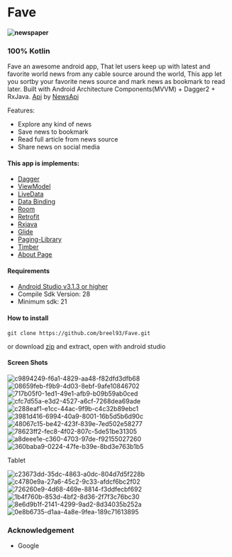 # Fave

#### ![newspaper](https://user-images.githubusercontent.com/20865566/48871310-32f9e680-edb2-11e8-8dcf-75e6c70b8328.png)
### 100% Kotlin
Fave an awesome android app, That let users keep up with latest and favorite world news from any cable source around the world, This app let you sortby your favorite news source and mark news as bookmark to read later.
Built with Android Architecture Components(MVVM) + Dagger2 + RxJava.
[Api](https://en.wikipedia.org/wiki/Application_programming_interface) by [NewsApi](https://newsapi.org)

Features:
*	Explore any kind of news  
*	Save news to bookmark
*	Read full article from news source
* Share news on social media

#### This app is implements:
- [Dagger](https://google.github.io/dagger/)
- [ViewModel](https://developer.android.com/topic/libraries/architecture/viewmodel)
- [LiveData](https://developer.android.com/topic/libraries/architecture/livedata)
- [Data Binding](https://developer.android.com/topic/libraries/data-binding/)
- [Room](https://codelabs.developers.google.com/codelabs/android-room-with-a-view/#0)
- [Retrofit](https://square.github.io/retrofit/)
- [Rxjava](https://github.com/ReactiveX/RxJava)
- [Glide](https://github.com/bumptech/glide)
- [Paging-Library](https://developer.android.com/topic/libraries/architecture/paging/)
- [Timber](https://github.com/JakeWharton/timber)
- [About Page](https://github.com/medyo/android-about-page)

#### Requirements
- [Android Studio v3.1.3 or higher](https://developer.android.com/studio/)
- Compile Sdk Version: 28
- Minimum sdk: 21
#### How to install
```
git clone https://github.com/breel93/Fave.git
```
or download [zip](https://github.com/breel93/Fave/archive/master.zip) and extract, open with android studio

#### Screen Shots
![c9894249-f6a1-4829-aa48-f82dfd3dfb68](https://user-images.githubusercontent.com/20865566/57020463-50e83480-6bf7-11e9-96e5-83c32ac3a715.png)
![08659feb-f9b9-4d03-8ebf-9afe10846702](https://user-images.githubusercontent.com/20865566/57020470-55145200-6bf7-11e9-9aa9-4f426df5d2e5.png)
![717b05f0-1ed1-49e1-afb9-b09b59ab0ced](https://user-images.githubusercontent.com/20865566/57020603-c48a4180-6bf7-11e9-93cd-a291e9b22da9.png)
![cfc7d55a-e3d2-4527-a6cf-7268dea69ade](https://user-images.githubusercontent.com/20865566/57020584-b63c2580-6bf7-11e9-92be-6366ee538c75.png)
![c288eaf1-e1cc-44ac-9f9b-c4c32b89ebc1](https://user-images.githubusercontent.com/20865566/57020598-be946080-6bf7-11e9-9f40-6253d4a13f05.png)
![3981d416-6994-40a9-8001-16b5d5b6d90c](https://user-images.githubusercontent.com/20865566/57020731-35c9f480-6bf8-11e9-983d-8a1542250c20.png)
![48067c15-be42-423f-839e-7ed502e58277](https://user-images.githubusercontent.com/20865566/57020708-29459c00-6bf8-11e9-8a24-0e06bd532e9b.png)
![78623ff2-fec8-4f02-807c-5de51be31305](https://user-images.githubusercontent.com/20865566/57020712-2ba7f600-6bf8-11e9-8085-f8e2d66d91a3.png)
![a8deee1e-c360-4703-97de-f92155027260](https://user-images.githubusercontent.com/20865566/57020724-31054080-6bf8-11e9-8e2b-7e38716a72e7.png)
![360baba9-0224-47fe-b39e-8bd3e763b1b5](https://user-images.githubusercontent.com/20865566/57020729-34003100-6bf8-11e9-80f7-81fd65651f2c.png)

Tablet

![c23673dd-35dc-4863-a0dc-804d7d5f228b](https://user-images.githubusercontent.com/20865566/57021189-8857e080-6bf9-11e9-9386-845abe6f1e69.png)
![c4780e9a-27a6-45c2-9c33-afdcf6bc2f02](https://user-images.githubusercontent.com/20865566/57021245-a0c7fb00-6bf9-11e9-9e91-b7dd69126c62.png)
![726260e9-4d68-469e-8814-f3ddfecbf692](https://user-images.githubusercontent.com/20865566/57021256-a8879f80-6bf9-11e9-97d3-558bc7a71ec3.png)
![1b4f760b-853d-4bf2-8d36-2f7f3c76bc30](https://user-images.githubusercontent.com/20865566/57021262-ae7d8080-6bf9-11e9-8769-5a038d3b3929.png)
![8e6d9b1f-2141-4299-9ad2-8d34035b252a](https://user-images.githubusercontent.com/20865566/57021266-b0dfda80-6bf9-11e9-9743-d07ffd3c78fa.png)
![0e8b6735-d1aa-4a8e-9fea-189c71613895](https://user-images.githubusercontent.com/20865566/57021273-b4736180-6bf9-11e9-9e41-28c9e857b380.png)


### Acknowledgement
- Google
